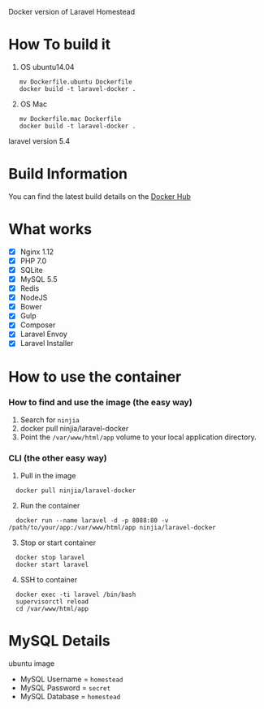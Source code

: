 Docker version of Laravel Homestead

# How To build it
  1. OS ubuntu14.04
  ```
     mv Dockerfile.ubuntu Dockerfile
     docker build -t laravel-docker .
  ```
  2. OS Mac
  ```   
     mv Dockerfile.mac Dockerfile
     docker build -t laravel-docker .
  ```

laravel version 5.4

# Build Information
You can find the latest build details on the [Docker Hub](https://hub.docker.com/r/ninjia/laravel-docker/)

# What works
- [x] Nginx 1.12
- [x] PHP 7.0
- [x] SQLite
- [x] MySQL 5.5
- [x] Redis
- [x] NodeJS
- [x] Bower
- [x] Gulp
- [x] Composer
- [x] Laravel Envoy
- [x] Laravel Installer

# How to use the container
### How to find and use the image (the easy way)
  1. Search for `ninjia`
  2. docker pull ninjia/laravel-docker
  3. Point the `/var/www/html/app` volume to your local application directory.

### CLI (the other easy way)
  1. Pull in the image
  ```
    docker pull ninjia/laravel-docker
  ```  
  2. Run the container
  ```
    docker run --name laravel -d -p 8088:80 -v /path/to/your/app:/var/www/html/app ninjia/laravel-docker
  ```
  3. Stop or start container
  ```
    docker stop laravel
    docker start laravel
  ```
  4. SSH to container
  ```
    docker exec -ti laravel /bin/bash
    supervisorctl reload
    cd /var/www/html/app
  ```
# MySQL Details
ubuntu image
- MySQL Username = `homestead`
- MySQL Password = `secret`
- MySQL Database = `homestead`
